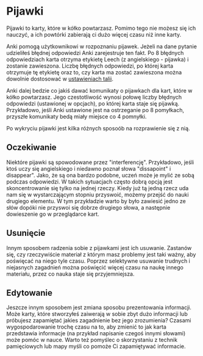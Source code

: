 Pijawki
=======

Pijawki to karty, które w kółko powtarzasz. Pomimo tego nie możesz się ich nauczyć, a ich powtórki zabierają ci dużo więcej czasu niż inne karty.

Anki pomogą użytkownikowi w rozpoznaniu pijawek. Jeżeli na dane pytanie udzieliłeś błędnej odpowiedzi Anki zarejestruje ten fakt. Po 8 błędnych odpowiedziach karta otrzyma etykietę Leech (z angielskiego - pijawka) i zostanie zawieszona. Liczbę błędnych odpowiedzi, po której karta otrzymuje tę etykietę oraz to, czy karta ma zostać zawieszona można dowolnie dostosować w [ustawieniach talii](deck-options.md).

Anki dalej bedzie co jakiś dawać komunikaty o pijawkach dla kart, które w kółko powtarzasz. Jego czestotliwość wynosi połowę liczby błędnych odpowiedzi (ustawionej w opcjach), po której karta staje się pijawką. Przykładowo, jeśli Anki ustawione jest na ostrzeganie po 8 pomyłkach, przyszłe komunikaty bedą miały miejsce co 4 pomnyłki.

Po wykryciu pijawki jest kilka różnych sposoób na rozprawienie się z nią.

Oczekiwanie
-------

Niektóre pijawki są spowodowane przez "interferencję". Przykładowo, jeśli ktoś uczy się angielskiego i niedawno poznał słowa "dissapoint" i disappear". Jako, że są ona bardzo podobne, uczeń może je mylić ze sobą podczas odpowiedzi. W takich sytuacjach często dobrą opcją jest skoncentrowanie się tylko na jednej rzeczy. Kiedy już tą jedną rzecz uda nam się w wystarczającym stopniu przyswoić, możemy przejść do nauki drugiego elementu. W tym przykładzie warto by było zawiesić jedno ze słów dopóki nie przyswoi się dobrze drugiego słowa, a następnie dowieszenie go w przeglądarce kart.

Usunięcie
--------

Innym sposobem radzenia sobie z pijawkami jest ich usuwanie. Zastanów się, czy rzeczywiście materiał z którym masz problemy jest taki ważny, aby poświęcać na niego tyle czasu. Poprzez selektywne usuwanie trudnych i niejasnych zagadnień można poświęcić więcej czasu na naukę innego materiału, przez co nauka staje się przyjemniejsza.

Edytowanie
-------

Jeszcze innym sposobem jest zmiana sposobu prezentowania informacji.
Może karty, które stworzyłeś zaiwerają w sobie zbyt dużo informacji lub próbujesz zapamiętać jakies zagadnienie bez jego zrozumienia? Czasami wygospodarowanie trochę czasu na to, aby zmienić to jak karta przedstawia informacje (na przykład napisanie czegoś innymi słowami) może pomóc w nauce. Warto też pomyślec o skorzystaniu z technik pamięciowych lub mapy myśli co pomoże Ci zapamiętywać informacie.
